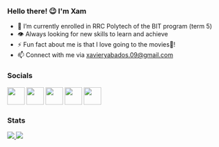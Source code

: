 ### Hello there! 😉 I'm Xam

- 🏫 I’m currently enrolled in RRC Polytech of the BIT program (term 5)
- 👁 Always looking for new skills to learn and achieve
- ⚡ Fun fact about me is that I love going to the movies🍿!
- 📫 Connect with me via xavieryabados.09@gmail.com

  
### Socials
<p align="left">
  <a href="https://www.linkedin.com/in//xaviery-abados-b6aa4b213/" target="_blank" rel="noreferrer"><img src="https://upload.wikimedia.org/wikipedia/commons/f/f8/LinkedIn_icon_circle.svg" width="40" height="40" /></a>
  <a href="https://www.github.com/xammyboii" target="_blank" rel="noreferrer"><img src="https://raw.githubusercontent.com/danielcranney/readme-generator/main/public/icons/socials/github.svg" width="40" height="40" /></a>
  <a href="http://www.instagram.com/xammyboii" target="_blank" rel="noreferrer"><img src="https://upload.wikimedia.org/wikipedia/commons/e/e7/Instagram_logo_2016.svg" width="40" height="40" /></a>
  <a href="https://www.twitter.com/xammyboii" target="_blank" rel="noreferrer"><img src="https://raw.githubusercontent.com/danielcranney/readme-generator/main/public/icons/socials/twitter.svg" width="40" height="40" /></a>
  <a href="https://letterboxd.com/xammyboii/" target="_blank" rel="noreferrer"><img src="https://a.ltrbxd.com/logos/letterboxd-decal-dots-neg-rgb.svg" width="40" height="40" /></a>
</p>

### Stats
  <a href="https://github.com/xammyboii/xammyboii">
    <img src="[![Top Langs](https://github-readme-stats.vercel.app/api/top-langs/?username=xammyboii)](https://github.com/xammyboii/github-readme-stats)" />
  </a>
  <a href="https://github.com/xammyboii/xammyboii">
    <img src="[![GitHub Streak](https://github-readme-streak-stats.herokuapp.com?user=xammyboii&theme=tokyonight_duo&hide_border=true&date_format=%5BY%20%5DM%20j)](https://git.io/streak-stats)" />
  </a>
